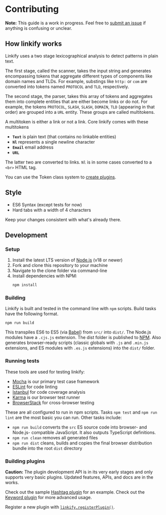 # Contributing

**Note:** This guide is a work in progress. Feel free to [submit an issue](https://github.com/nfrasser/linkifyjs/issues/new) if anything is confusing or unclear.

## How linkify works

<!-- TODO: Insert diagram here -->

Linkify uses a two stage lexicographical analysis to detect patterns in plain text.

The first stage, called the scanner, takes the input string and generates encompassing tokens that aggregate different types of components like domain names and TLDs. For example, substings like `http:` or `com` are converted into tokens named `PROTOCOL` and `TLD`, respectively.

The second stage, the parser, takes this array of tokens and aggregates them into complete entities that are either become links or do not. For example, the tokens `PROTOCOL`, `SLASH`, `SLASH`, `DOMAIN`, `TLD` (appearing in that order) are grouped into a `URL` entity. These groups are called multitokens.

A multitoken is either a link or not a link. Core linkify comes with these multitokens

- **`Text`** is plain text (that contains no linkable entities)
- **`Nl`** represents a single newline character
- **`Email`** email address
- **`URL`**

The latter two are converted to links. `Nl` is in some cases converted to a `<br>` HTML tag.

You can use the Token class system to [create plugins](#building-plugins).

## Style

- ES6 Syntax (except tests for now)
- Hard tabs with a width of 4 characters

Keep your changes consistent with what's already there.

## Development

### Setup

1. Install the latest LTS version of [Node.js](https://nodejs.org/) (v18 or newer)
2. Fork and clone this repository to your machine
3. Navigate to the clone folder via command-line
4. Install dependencies with NPM:
   ```sh
   npm install
   ```

### Building

Linkify is built and tested in the command line with `npm` scripts. Build tasks have the following format.

```
npm run build
```

This transpiles ES6 to ES5 (via [Babel](http://babeljs.io/)) from `src/` into `dist/`. The Node.js modules have a `.cjs.js` extension. The dist folder is published to [NPM](https://www.npmjs.com/). Also generates browser-ready scripts (classic globals with `.js` and `.min.js` extensions, and ES modules with `.es.js` extensions) into the `dist/` folder.

### Running tests

These tools are used for testing linkify:

- [Mocha](https://mochajs.org/) is our primary test case framework
- [ESLint](https://eslint.org) for code linting
- [Istanbul](https://istanbul.js.org/) for code coverage analysis
- [Karma](http://karma-runner.github.io/) is our browser test runner
- [BrowserStack](https://www.browserstack.com) for cross-browser testing

These are all configured to run in npm scripts. Tasks `npm test` and `npm run lint` are the most basic you can run. Other tasks include:

- `npm run build` converts the `src` ES source code into browser- and Node.js- compatible JavaScript. It also outputs TypeScript definitions.
- `npm run clean` removes all generated files
- `npm run dist` cleans, builds and copies the final browser distribution bundle into the root `dist` directory

### Building plugins

**Caution:** The plugin development API is in its very early stages and only supports very basic plugins. Updated features, APIs, and docs are in the works.

Check out the sample [Hashtag plugin](https://github.com/nfrasser/linkifyjs/blob/main/packages/linkify-plugin-hashtag/src/hashtag.js) for an example. Check out the [Keyword plugin](https://github.com/nfrasser/linkifyjs/blob/main/packages/linkify-plugin-keyword/src/keyword.js) for more advanced usage.

Register a new plugin with [`linkify.registerPlugin()`](https://linkify.js.org/docs/linkifyjs.html#linkifyregisterplugin-name-plugin).
